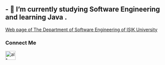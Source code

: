 
## - 🌱 I’m currently studying Software Engineering and learning Java  .
[Web page of The Department of Software Engineering of IŞIK University](https://www.isikun.edu.tr/akademik/muhendislik-fakultesi/bolumler-ve-programlar/bilgisayar-muhendisligi/programlar/lisans-programi/yazilim-muhendisligi )


### Connect Me

[<img src="https://cdn1.iconfinder.com/data/icons/logotypes/32/circle-linkedin-512.png" alt="alt text" width="32" height="28">](https://tr.linkedin.com/in/arhan-ersan-4268a4272)



<!--
**mrersan/mrersan** is a ✨ _special_ ✨ repository because its `README.md` (this file) appears on your GitHub profile.

Here are some ideas to get you started:



